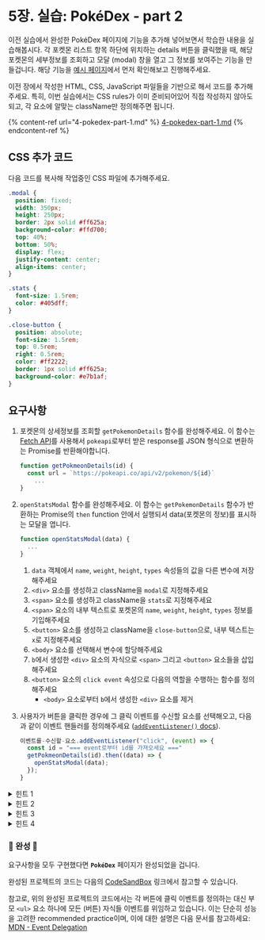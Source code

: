 # 5장. 실습: PokéDex - part 2

이전 실습에서 완성한 PokéDex 페이지에 기능을 추가해 넣어보면서 학습한 내용을 실습해봅시다. 각 포켓몬 리스트 항목 하단에 위치하는 details 버튼을 클릭했을 때, 해당 포켓몬의 세부정보를 조회하고 모달 (modal) 창을 열고 그 정보를 보여주는 기능을 만들겁니다. 해당 기능을 [예시 페이지](https://codesandbox.io/s/pokedex-example-part-2-html-css-javascript-ljw0fo?file=/src/styles.css)에서 먼저 확인해보고 진행해주세요.

이전 장에서 작성한 HTML, CSS, JavaScript 파일들을 기반으로 해서 코드를 추가해주세요. 특히, 이번 실습에서는 CSS rules가 이미 준비되어있어 직접 작성하지 않아도 되고, 각 요소에 알맞는 className만 정의해주면 됩니다.



{% content-ref url="4-pokedex-part-1.md" %}
[4-pokedex-part-1.md](4-pokedex-part-1.md)
{% endcontent-ref %}



## CSS 추가 코드

다음 코드를 복사해 작업중인 CSS 파일에 추가해주세요.

```css
.modal {
  position: fixed;
  width: 350px;
  height: 250px;
  border: 2px solid #ff625a;
  background-color: #ffd700;
  top: 40%;
  bottom: 50%;
  display: flex;
  justify-content: center;
  align-items: center;
}

.stats {
  font-size: 1.5rem;
  color: #405dff;
}

.close-button {
  position: absolute;
  font-size: 1.5rem;
  top: 0.5rem;
  right: 0.5rem;
  color: #ff2222;
  border: 1px solid #ff625a;
  background-color: #e7b1af;
}

```



## 요구사항

1.  포켓몬의 상세정보를 조회할 `getPokemonDetails` 함수를 완성해주세요. 이 함수는 [Fetch API](https://developer.mozilla.org/en-US/docs/Web/API/Fetch\_API/Using\_Fetch)를 사용해서 `pokeapi`로부터 받은 response를 JSON 형식으로 변환하는 Promise를 반환해야합니다.

    ```jsx
    function getPokmeonDetails(id) {
      const url = `https://pokeapi.co/api/v2/pokemon/${id}`
        ...
    }
    ```


2.  `openStatsModal` 함수를 완성해주세요. 이 함수는 `getPokemonDetails` 함수가 반환하는 Promise의 `then` function 안에서 실행되서 data(포켓몬의 정보)를 표시하는 모달을 엽니다.

    ```jsx
    function openStatsModal(data) {
      ...
    }
    ```

    1. `data` 객체에서 `name`, `weight`, `height`, `types` 속성들의 값을 다른 변수에 저장해주세요
    2. `<div>` 요소를 생성하고 className을 `modal`로 지정해주세요
    3. `<span>` 요소를 생성하고 className을 `stats`로 지정해주세요
    4. `<span>` 요소의 내부 텍스트로 포켓몬의 `name`, `weight`, `height`, `types` 정보를 기입해주세요
    5. `<button>` 요소를 생성하고 className을 `close-button`으로, 내부 텍스트는 `x`로 지정해주세요
    6. `<body>` 요소를 선택해서 변수에 할당해주세요
    7. `b`에서 생성한 `<div>` 요소의 자식으로 `<span>` 그리고 `<button>` 요소들을 삽입해주세요
    8. `<button>` 요소의 `click event` 속성으로 다음의 역할을 수행하는 함수를 정의해주세요
       * `<body>` 요소로부터 `b`에서 생성한 `<div>` 요소를 제거


3.  사용자가 버튼을 클릭한 경우에 그 클릭 이벤트를 수신할 요소를 선택해오고, 다음과 같이 이벤트 핸들러를 정의해주세요 ([`addEventListener()` docs](https://developer.mozilla.org/en-US/docs/Web/API/EventTarget/addEventListener)).

    ```javascript
    이벤트를-수신할-요소.addEventListener("click", (event) => {
      const id = "=== event로부터 id를 가져오세요 ==="
      getPokmeonDetails(id).then((data) => {
        openStatsModal(data);
      });
    }
    ```



<details>

<summary>힌트 1</summary>

[MDN - Using Promises](https://developer.mozilla.org/en-US/docs/Web/JavaScript/Guide/Using\_promises)

</details>

<details>

<summary>힌트 2</summary>

`element.appendChild()` / `element.removeChild()`

</details>

<details>

<summary>힌트 3</summary>

```javascript
buttonElement.onclick = () ⇒ {
  console.log('clicked !') 
}
```

</details>

<details>

<summary>힌트 4</summary>

```javascript
buttonElement.dataset.pokemonId = 1

...

element.addEventListener("click", (event) => {
  const id = event.target.dataset.pokemonId
  getPokmeonDetails(id).then()
})

```

</details>



### 🎉 완성 🎉

요구사항을 모두 구현했다면 **`PokéDex`** 페이지가 완성되었을 겁니다.

완성된 프로젝트의 코드는 다음의 [CodeSandBox](https://codesandbox.io/s/pokedex-example-part-2-html-css-javascript-ljw0fo?file=/src/styles.css) 링크에서 참고할 수 있습니다.

참고로, 위의 완성된 프로젝트의 코드에서는 각 버튼에 클릭 이벤트를 정의하는 대신 부모 `<ul>` 요소 하나에 모든 (버튼) 자식들 이벤트를 위임하고 있습니다. 이는 단순히 성능을 고려한 recommended practice이며, 이에 대한 설명은 다음 문서를 참고하세요: [MDN - Event Delegation](https://developer.mozilla.org/en-US/docs/Learn/JavaScript/Building\_blocks/Events#event\_delegation)

